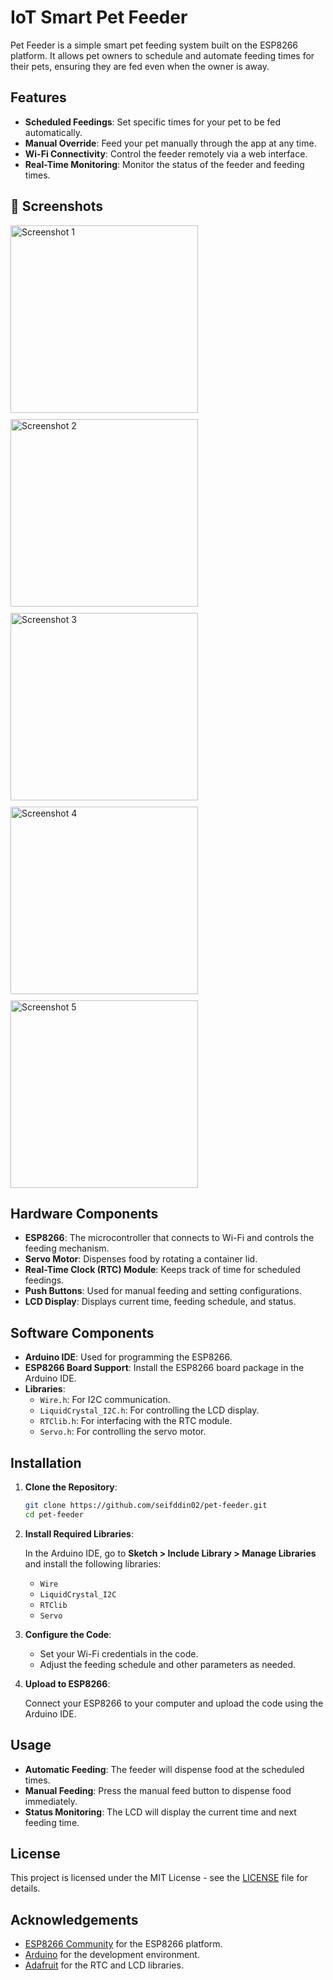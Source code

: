 # IoT Smart Pet Feeder

Pet Feeder is a simple smart pet feeding system built on the ESP8266 platform. It allows pet owners to schedule and automate feeding times for their pets, ensuring they are fed even when the owner is away.

## Features

- **Scheduled Feedings**: Set specific times for your pet to be fed automatically.
- **Manual Override**: Feed your pet manually through the app at any time.
- **Wi-Fi Connectivity**: Control the feeder remotely via a web interface.
- **Real-Time Monitoring**: Monitor the status of the feeder and feeding times.

## 📸 Screenshots

<div style="display: flex; gap: 10px; flex-wrap: wrap;">

  <img src="screenshots/1.jpeg" alt="Screenshot 1" width="300" />
  <img src="screenshots/2.jpeg" alt="Screenshot 2" width="300" />
  <img src="screenshots/3.jpeg" alt="Screenshot 3" width="300" />
  <img src="screenshots/4.jpeg" alt="Screenshot 4" width="300" />
  <img src="screenshots/5.jpeg" alt="Screenshot 5" width="300" />

</div>

## Hardware Components

- **ESP8266**: The microcontroller that connects to Wi-Fi and controls the feeding mechanism.
- **Servo Motor**: Dispenses food by rotating a container lid.
- **Real-Time Clock (RTC) Module**: Keeps track of time for scheduled feedings.
- **Push Buttons**: Used for manual feeding and setting configurations.
- **LCD Display**: Displays current time, feeding schedule, and status.

## Software Components

- **Arduino IDE**: Used for programming the ESP8266.
- **ESP8266 Board Support**: Install the ESP8266 board package in the Arduino IDE.
- **Libraries**:
  - `Wire.h`: For I2C communication.
  - `LiquidCrystal_I2C.h`: For controlling the LCD display.
  - `RTClib.h`: For interfacing with the RTC module.
  - `Servo.h`: For controlling the servo motor.

## Installation

1. **Clone the Repository**:

   ```bash
   git clone https://github.com/seifddin02/pet-feeder.git
   cd pet-feeder
   ```

2. **Install Required Libraries**:

   In the Arduino IDE, go to **Sketch > Include Library > Manage Libraries** and install the following libraries:
   - `Wire`
   - `LiquidCrystal_I2C`
   - `RTClib`
   - `Servo`

3. **Configure the Code**:

   - Set your Wi-Fi credentials in the code.
   - Adjust the feeding schedule and other parameters as needed.

4. **Upload to ESP8266**:

   Connect your ESP8266 to your computer and upload the code using the Arduino IDE.

## Usage

- **Automatic Feeding**: The feeder will dispense food at the scheduled times.
- **Manual Feeding**: Press the manual feed button to dispense food immediately.
- **Status Monitoring**: The LCD will display the current time and next feeding time.

## License

This project is licensed under the MIT License - see the [LICENSE](LICENSE) file for details.

## Acknowledgements

- [ESP8266 Community](https://github.com/esp8266) for the ESP8266 platform.
- [Arduino](https://www.arduino.cc/) for the development environment.
- [Adafruit](https://www.adafruit.com/) for the RTC and LCD libraries.


